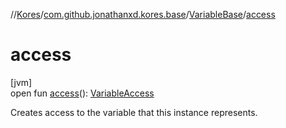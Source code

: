 //[Kores](../../../index.md)/[com.github.jonathanxd.kores.base](../index.md)/[VariableBase](index.md)/[access](access.md)

# access

[jvm]\
open fun [access](access.md)(): [VariableAccess](../-variable-access/index.md)

Creates access to the variable that this instance represents.
